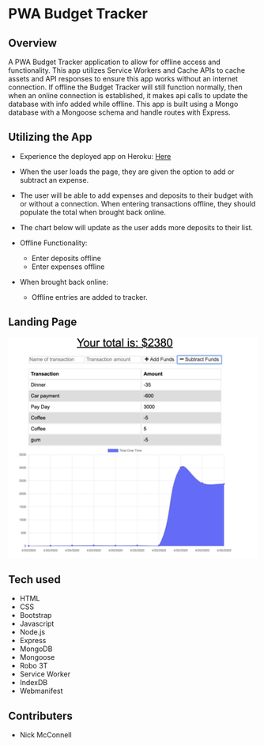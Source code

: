 # PWA Budget Tracker

## Overview

A PWA Budget Tracker application to allow for offline access and functionality. This app utilizes Service Workers and Cache APIs to cache assets and API responses to ensure this app works without an internet connection. If offline the Budget Tracker will still function normally, then when an online connection is established, it makes api calls to update the database with info added while offline. This app is built using a Mongo database with a Mongoose schema and handle routes with Express.

## Utilizing the App

- Experience the deployed app on Heroku: [Here](https://nmcconnell-budgettracker.herokuapp.com/ "Here")
- When the user loads the page, they are given the option to add or subtract an expense.
- The user will be able to add expenses and deposits to their budget with or without a connection. When entering transactions offline, they should populate the total when brought back online.
- The chart below will update as the user adds more deposits to their list.

- Offline Functionality:

  - Enter deposits offline
  - Enter expenses offline

- When brought back online:
  - Offline entries are added to tracker.

## Landing Page

![homepage](public/images/budget.png "homepage")

## Tech used

- HTML
- CSS
- Bootstrap
- Javascript
- Node.js
- Express
- MongoDB
- Mongoose
- Robo 3T
- Service Worker
- IndexDB
- Webmanifest

## Contributers

- Nick McConnell
